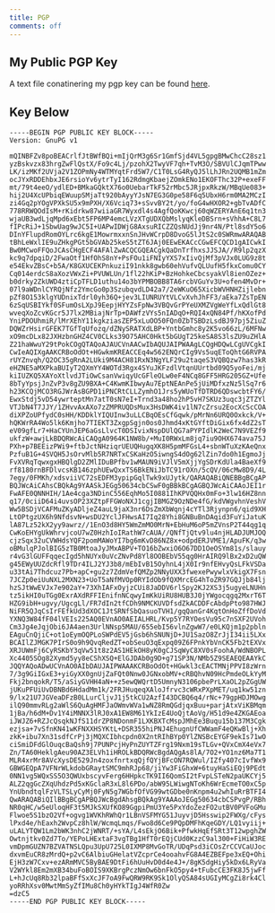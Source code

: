 ```yaml
---
title: PGP
comments: off
---
```


## My Public PGP Key

A text file conatinering my pgp key can be found [here](/pgp.txt).

## Key Below ##

    -----BEGIN PGP PUBLIC KEY BLOCK-----
    Version: GnuPG v1

    mQINBFZv8poBEACrlfJtBWfBQi+mIjQrM3g6Sr1GmfSjd4VL5gpgBMwChcC28sz1
    yzBskvzx83hrgZwFlQstX/Fo9c4Lj/pzohX2TwyVF7qh+TvM3O/SBVUlCJqmTPww
    LK/izMKf2UVja2V1ZOPmNy4WTMYqtFrd5W7/C1T0LsG4RyQJ5lLhJRn2UQMB1mZm
    ocJYxRDDEhbxJE6rsioYv6ytrTyI162RdmgKbaejZOmkENo1EKOFThc32P+exeFF
    mt/79t4eeO/ydlED+BMkaGQktX76o0UebarTkF52rMbc5JRjpxRkzW/MBqUe083+
    hij2U4XcUPbiqEWuupSMjaTt920bAyyYJsN7EG3G0pe58F6q5UbxH6rm0MA2MCzI
    zi4Gq2pYOgVPXkSU5x9mPXH/X6Vciq73+sSvvBY2t/yo/foG4wHXOR2+gbTvADfC
    778RRWQOdIsM+rKidrkw87wiiaGR7Wyxdl4s4AgfQoKKwcj60qWZERYAnE6q1tn3
    wjaUB3wdLjqMpd6xEbt5FP6MP4emcLVzXTgUDXQbMslyqKleDBSrn+sVhhA+C8L7
    fIPcRiJ+1SbwUag9wJC5I+UAPwIDWjG8AxsuRICZZQsNUdJj9nr4N/Ptl8sdY5o6
    DInYFlupdRomOYLrc6kgE1MowrmxxnSnJHvWCrpD8DvoG5lJtS2c0SWRmwARAQAB
    tBhLeWxlIE9uZHkgPGt5bGVAb25keS5tZT6JAj0EEwEKACcCGwEFCQCD1gAICwkI
    Bw0MCwoFFQoJCAsCHgECF4AFAlZwACQCGQEACgkQaDnTrfhxsJJSJA//R9lp2qzX
    kc9q7dpqiD/2FwaOtf1HfOhS8nY+PsFOu1iFNIyYXS7xIivQjMf3pVJx0LUG9z8t
    e54EkvZBsC+b5A/K8GXUCEKPnkuziI91nkk8gwb60ehVufvQLUufH5fkxComu0CY
    Cq014erdcS8aXozVWxZi+PVUWLUn/1fl22hKiP+BzHohkeCbcsyakVl8ienOZez+
    b0drky2ZkUWD4ztiCpTFLD1uthu14o3bYPMBOBB8TA6rcbVGuYv3U+ofen4MvDr+
    07l9aWDnlCYRQjNfz2YmcGo0p3SzubqvdLD42a7/2eWKuO65XicbWVHNHZijlebn
    pZf8O153klgYUDnixTdrl0yh36Q+jev3LIUNRUYtVLCvXvhJhFF3/aEka7ZsTpEN
    6zSqUSBIYkf0SFumOsLXpJ9EepjHYYZsFpNw3VBQvGrPYeUXMZVgWeYfLxQdlGt8
    wveqXoZcvKGcr5J7lx2MBiajNrTp+DAWfzVYs5nIADqO+RQI4xQN84Pf/hKXofPd
    YniPDOUhmiR/lMrXEhY11kgkziasZEP5xLuOO50FQn0ZbTSBDzLsdBJ97pj5ZiuZ
    DQWZrHsirGFEK7TGfTqUfozq/dZNySRATXdLBP+YntbGmhc8y2K5vo66zL/6MFNw
    xO9mcDLx82JXHzbnGHZ4CV0CLks39O75AHC0Hkt5bGUgT25keSA8S3lsZU9uZHlA
    Z21haWwuY29tPokCOgQTAQoAJAUCVnAACwIbAQUJAIPWAAgLCQgHDQwLCgUVCgkI
    CwIeAQIXgAAKCRBoOdOt+HGwkmKREACCEq4w562ENQrCIg9Vs5uqEToQhtG6RVPA
    rUYZnvqh/Q2OC35gRnA2LUki9M4ACH81RxN3NgYLF29u2taqeS3VQBQzw7has3kR
    eHZNE5aMXPkaBUIyT2QXmYY4WOTd3Rgx4SYuJKFzdlVtqnUUrtbd09Q5yoFei/mj
    kiIUZKQ5XAYoXtlvdJTiOwCsanVwiqyUcGFleOLw0eF4NCq8GFF5HRG205GZ+Ufe
    8bTyYpsjJnZvP3v8gZU9BXA+C4KwmKIbwyAu7EptNEAnPe5jUiMDfxzNz5lSq7r6
    h23KCQjMCO3RGJWrAsBGPD1iPNCRtCLLZymhO1Jrs5yWUoTfDTRD6QDswcbtFY6/
    EwxStdj5vD54ywrteptMn7atT0sN7eI+Trnd3a48ho2hP5vH7SKUz3uqc3jZTZYl
    VTJbN4T7JJY/1ZHvvAxAXo7zZMPRUQDsMux3HsDWK4iv1lN7cZrsu2EocXcScCOA
    diXPZoUPfydC0sHH/KDDklYIQUInw3uLLCBqOEsCfGqwk/pMrNn6URQ0Oxkck/V+
    hQKWrRA4Wo5lk6Kmjho7TIEKT3ZxgpSgjn0os0Jhmd4xKtGYftDiGix6fx4dZ2sT
    eV09gfLr7+HaCYUnJEP6aGsLlvcT0DSIvixNspDUlQG7aPYPIdlK2WeC7N9VEZf9
    ukfzW+awjLkBDQRWcAiCAQgA0964K1NW8b/+MuI0RWxLm8jq7iu9OHX674ava75J
    PXh+p7BEEizPWi9+ftbJctNHziqrUEUQHugqXK8H5pmMFGsL4+sbnWTuXzKAeQnx
    PzfuB1G+4SVQH5JsOrvMlb5R7NRTxCSKaHzO5iwngS4dOg62lZin7do0h1EgmoJj
    FvXVRqTqwxgxHBQlgD2ZMlIDuBPfbv1wMAUN9iVJlV5mXjjYgSDrKdUla4BaeXf9
    rf8180rnBFDlvcsKB146zphUEwQxxTS6BkENiJbTC91rOXn/5cQV/06cMw8D9/4L
    7egy/0FMKh/xdsviiVC72sEDFM3ypipGqlTwk9xUJytk/QARAQABiQNEBBgBCgAP
    BQJWcAiCAhsCBQkAg9YAASkJEGg50634cbCSwF0gBBkBCgAGBQJWcAiCAAoJEI1r
    FwAFE0QNNHIH/1Ae4cga3NDinC556EqhMo5I0881IhKPVQQHx0mFo+3lw16HZ8nn
    q17/0ciiD64i4uvsOP23XZtpFFGWoNXJ1cgjIBMGZ9OzNDe4fG/kdVWgvhnVeshV
    Ww5BSDjVCAFMuZKyADljeZ4auL9jaX3nr6DsZmXbWqnj4cYTl3Rjynpn6/qid9XH
    LtOPtgzUX6h9NfdsvN+wsDU2YclJFHwsAI7Iq28Yhi8GNBuBnDAqid3FuYiJatuK
    lA87Lz52kX2yy9awrz//1EnO3d8HY5WmZmMO0MrN+EbHuM6oP5mZVnsP2T44qg1q
    CwKoEHYgUkWhrvjcoU7wZ0HzhIoIRathW7cAUA//QNfTjQtv9lu4njHLADJUMJOQ
    cjzSqx32uCVWHdsYQF2pomMAWoYI7bg6mKvD86NZ8x+odpdERJVME1/ApuFK/q3w
    oBMulqPJolBIG5zTB0MtoaJyJMxABPV+TO16bZwxiO6O67DD1OeOSYm81s/slauy
    r4vG3lGUFFqqecIgd5hNUYx0uVcZNvPd8Yl8OOBEbV55qg0HrAIRQ9lBx2xD2uQW
    g45EWyUUZdcRfl9TDr4ILJ2YJ3b8/mEbIvB15OyhnL4jX0Ir9nfEHvyQsLFkVSDa
    u33tAi7Thdcuz7Pb+apC+gu2z7ZdmVefQMZp2NNyUXX3fwexePwywlxVkigX7Fsn
    7JCZp0eiUuNXL2MXN23+UoT5aNfMVOp0RYIdOb9fQXMrcEG4hToZR97GQJjb84lj
    hzSJtWwEVJx7e902aY+73XhIAFxOyjzCUi8JaDDV6rlSpy2KJ2XS3j5ugyeLNUHn
    tz5ikHI0uTGg0ExrAXdRFFIEnifnNCqwyImKkUiRU8HUB3J0jYWgocqgq2MxrT6T
    HZG9ibH+ugvy/UgcgLl/FR7dIn2tfCDh9NMCKUVDfsdZkACDDFcAbdpPto987HWJ
    NiFR5QJqCsIrFEfkUd3dXOC1JtSRNfSbQasuoTVH1/gqQanGr4KqtOnHoZffDoVd
    YXNQ3W84fF04lVEIs225AQ0EVnAO0AEIALHRL/Kvp5Y7RYOesVu95c7nSXF2UVoh
    Cm3Jg4eJqjObi6JA4aen3UrlNNsp5MAU/655ebI56vlnZgwW7/e0LKQjm1p2pbln
    EAguCnQjiC+ot1oEymOQPLoSWPdEV5jGsb6hSNUNjD+JU1SazO8ZrJjI34ii5LXx
    BCAIlZJMGK7PIrS0o9h9QvqRedZT+obSeuO3qExpq09Z6FPnkYbVnCK5Fb2tEXVx
    XRJUWmFj6CyRSKbY3qVw51t8z2AS1HEkOH8yK0gCJSqWyC8XV0sFoohA/WdNBOPL
    Xc4405SOg82Xymd5yy8eCShXSQ+ElGJDAb0g9D+g71SP3N/NMb5Z9SEAEQEAAYkC
    JQQYAQoADwUCVnAO0AIbDAUJAIPWAAAKCRBoOdOt+HGwkl3cEACTMNjPPVI8zWrn
    7/3g9GiIGxE3+yiGyXX0gnUjZaFQt0Nnw0JGNxobMV+cRBQhvN09HcPmdeOLkYyM
    Fkj2bnqokR/T5/aSiyGVHH4aN++z5ewQWQrtD5UmnyN3106pbePrLXaOL2pZGgUW
    jUKuPFUiUvDBNBd6HdadMm1k/2FRJHuqeqXAloJfrvc3cWRxPXpMET/uq1kw51zn
    9/lx21U7JGVeaDFzB0LLurCljvJ1j5tkCU2AzfI43DCBQ6q4/rNc+79gpHDJMOwg
    ilQ90mmvRLg2aWlS6QuAgHMFJaOWmvWVa1wNZ8RmQGdjqxBuu+parjAtxViKBMqm
    1jBa/h6dM+Dv1Y4iMNNX3lRJ0xA1EW8M61YkIzE4UoQjtAoVg/H51d9e4ZKGAEoa
    iJWJZ6+RZJcQsqkNJfS11drZP8NDonmF1LXKBXTcMspJMhEe3Buqu15b137M3Cgk
    ezjsa+7vSfnKN41wKFNXXHSYKtL+DSR355hiPNJ4EhugnUfCWWamF4eQKwBlj+Xh
    zkK+ibu7Xn31sdfCrPj3jMQXCIbhcpdn0X2ntRIhBYp0YlZNSBcEYGF9ekIs71wO
    ciSmiDFdGlOuqcBaQsh9j7PUNPcjHyPnZUYTZFrg19Nxm19sTLGv+QVxCmX4eVx7
    Zn/TA60HeklgAeu90AZ3ELVh1iHROLkBDQRWcBgdAQgAs8lA/7O2+YO1nz6Ma7T1
    MLR4xrMr8AVcXysDE529Jn4zoxfnrtxqQjfQYjBFcON7RQWul/IZfy407cIvfWx9
    GBWGEQpA7VFNrWLkdobGRaytSMC9mhRJp68/jiYw3FiGhxW+6tuyHaSiEQj9PEdt
    0NN1vg5WQxSS5O3QWUxbscyvFerg6HHpkcTK9II6QomSI2tFvpLSTeN2paUKCYj5
    ALZ2qgGcZXqUhdzPd5xKGclaR3xL8l6PDo/abW95LWiwgNToKh6WrEcmeTO0xC5p
    YnUbndtqlFzVLTSLyCyMj0FyN5g7WGbfOfVG99wtGDbe0nKnpm4u2whIuRrBTFI4
    QwARAQABiQIlBBgBCgAPBQJWcBgdAhsgBQkAg9YAAAoJEGg50634cbCSPvgP/RBh
    NR0qHC/w5eUloqHF3t5MJkSXUfKO89GgpiPmU3Ye5PxYdoZezFO2utBV0PVFoGMu
    Flwoe5S1bzO2Vf+ogvg1WVKhRWhQr1LBnVSFMYG51JuyvjD5Hsswip2FWXg/cFys
    lPxd4e/hEaxh2WvpCz8hlW/WcmqLmqs/Fwo8d6Ce9PQpDMFhKqeGDY/LQ1vyiij+
    uLALYTQW1Lm2bWK3nhC2jWNRT/+sYA/L4sEkjO6Bik+PfwkHqEfSRt3T12wpghZW
    Owtnjtkv0Zd7To/YEPoLHExtaF3vgTBg1HfT0rEQjCUd0KzzC9al300+FiHiW3RE
    vmDpmGUZN7BZVATNSLQpu3UpU725L0IXMP8MvGoTR/UDqPsd3iCOsZrCCVCaUJoc
    dxvmEuCR8zMrdQ+p2vC6AlbiuGHelatVZcprCe4ooahvFG8A4EZBEFpe3xEQ+Ohi
    EjH3zW7Cxv+ezARmMVC5ByBAE9DtFi6hUuHvD0d4e4J+/8gK5dgHiy5kDx6LRyVa
    V2WYkl8Em2mXB34buFoBOIS9XKBrgPczNmOw6bnFkO5py4+tFubcCE3FK8J5jwFf
    L+hJcUq8Rb32lpaBFfSxXcJF7oA9FwQRW9RK9Sk1OlyQSA84sUGIyMCgZi8rk4Cl
    yoRRhXsv0MwtMmSyZfIMu8Ch0yHYkTIgJ4WfR0Zw
    =dzC5
    -----END PGP PUBLIC KEY BLOCK-----
